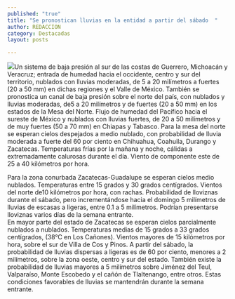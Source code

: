 ```yaml
---
published: "true"
title: "Se pronostican lluvias en la entidad a partir del sábado  "
author: REDACCION
category: Destacadas
layout: posts

---
```


![](/_posts/2013/06/07/hotelzac.jpg)Un sistema de baja presión al sur de las costas de Guerrero, Michoacán y Veracruz; entrada de humedad hacia el occidente, centro y sur del territorio, nublados con lluvias moderadas, de 5 a 20 milímetros a fuertes (20 a 50 mm) en dichas regiones y el Valle de México. También se pronostica un canal de baja presión sobre el norte del país, con nublados y lluvias moderadas, de5 a 20 milímetros y de fuertes (20 a 50 mm) en los estados de la Mesa del Norte. 
Flujo de humedad del Pacífico hacia el sureste de México y nublados con lluvias fuertes, de 20 a 50 milímetros y de muy fuertes (50 a 70 mm) en Chiapas y Tabasco. 
Para la mesa del norte se esperan cielos despejados a medio nublado, con probabilidad de lluvia moderada a fuerte del 60 por ciento en Chihuahua, Coahuila, Durango y Zacatecas. Temperaturas frías por la mañana y noche, cálidas a extremadamente calurosas durante el día. Viento de componente este de 25 a 40 kilómetros por hora. 

Para la zona conurbada Zacatecas-Guadalupe se esperan cielos medio nublados. Temperaturas entre 15 grados y 30 grados centígrados. Vientos del norte  de10 kilómetros por hora, con rachas. Probabilidad de lloviznas durante el sábado, pero incrementándose hacia el domingo 5 milímetros de lluvias de escasas a ligeras, entre 0.1 a 5 milímetros. Podrían presentarse lloviznas varios días de la semana entrante.  
En mayor parte del estado de Zacatecas se esperan cielos parcialmente nublados a nublados. Temperaturas medias de 15 grados a 33 grados centígrados, (38°C en Los Cañones). Vientos mayores de 15 kilómetros por hora, sobre el sur de Villa de Cos y Pinos.  A partir del sábado, la probabilidad de lluvias dispersas a ligeras es de 60 por ciento, menores a 2 milímetros,  sobre la zona oeste, centro y sur del estado. También existe la probabilidad de lluvias mayores a 5 milímetros sobre Jiménez del Teul, Valparaíso, Monte Escobedo y el cañón de Tlaltenango, entre otros. Estas condiciones favorables de lluvias se mantendrán durante la semana entrante.
